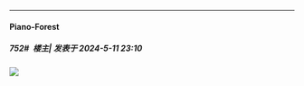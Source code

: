 ﻿
*****

####  Piano-Forest  
##### 752#         楼主| 发表于 2024-5-11 23:10

<img src="https://p.sda1.dev/17/2321f7008ee6b54e63e68d16ccfc192a/20240511_230653.jpg" referrerpolicy="no-referrer">


